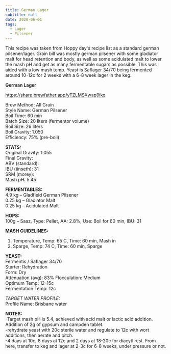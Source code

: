 ```yaml
---
title: German Lager
subtitle: null
date: 2020-06-01
tags:
  - Lager
  - Pilsener
---
```

This recipe was taken from Hoppy day's recipe list as a standard german pilsener/lager. Grain bill was mostly german pilsener with some gladiator malt for head retention and body, as well as some acidulated malt to lower the mash pH and get as many fermentable sugars as possible. This was aided with a low mash temp. Yeast is Saflager 34/70 being fermented around 10-12c for 2 weeks with a 6-8 week lager in the keg. 

**German Lager**  

<https://share.brewfather.app/yTZLMSXwap9ikq>  

Brew Method: All Grain\
Style Name: German Pilsener\
Boil Time: 60 min\
Batch Size: 20 liters (fermentor volume)\
Boil Size: 26 liters\
Boil Gravity: 1.050\
Efficiency: 75% (pre-boil)  

**STATS:**\
Original Gravity: 1.055\
Final Gravity:\
ABV (standard):\
IBU (tinseth): 31\
SRM (morey):\
Mash pH: 5.45  

**FERMENTABLES:**\
4.9 kg – Gladfield German Pilsener\
0.25 kg – Gladiator Malt\
0.25 kg – Acidulated Malt  

**HOPS:**\
100g – Saaz, Type: Pellet, AA: 2.8%, Use: Boil for 60 min, IBU: 31  

**MASH GUIDELINES:**  

1. Temperature, Temp: 65 C, Time: 60 min, Mash in  
2. Sparge, Temp: 74 C, Time: 60 min, Sparge  

**YEAST:**\
Fermentis / Saflager 34/70\
Starter: Rehydration\
Form: Dry\
Attenuation (avg): 83%
Flocculation: Medium\
Optimum Temp: 12-15c\
Fermentation Temp: 12c  

*TARGET WATER PROFILE:*\
Profile Name: Brisbane water  

**NOTES:**\
-Target mash pH is 5.4, achieved with acid malt or lactic acid addition. Addition of 2g of gypsum and campden tablet.\
-rehydrate yeast with 20c sterile water and regulate to 12c with wort additions, then aerate and pitch.\
-4 days at 10c, 8 days at 12c and 2 days at 18-20c for diacytl rest. From here, transfer to keg and lager at 2-3c for 6-8 weeks, under pressure or not.
